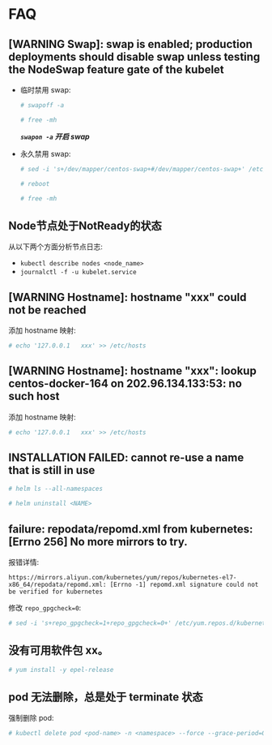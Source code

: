 # FAQ

## [WARNING Swap]: swap is enabled; production deployments should disable swap unless testing the NodeSwap feature gate of the kubelet

- 临时禁用 swap:

    ```bash
    # swapoff -a

    # free -mh
    ```

    ***```swapon -a``` 开启 swap***

- 永久禁用 swap:

    ```bash
    # sed -i 's+/dev/mapper/centos-swap+#/dev/mapper/centos-swap+' /etc/fstab

    # reboot

    # free -mh
    ```

## Node节点处于NotReady的状态

从以下两个方面分析节点日志:

- ```kubectl describe nodes <node_name>```
- ```journalctl -f -u kubelet.service```

## [WARNING Hostname]: hostname "xxx" could not be reached

添加 hostname 映射:

```bash
# echo '127.0.0.1   xxx' >> /etc/hosts
```

## [WARNING Hostname]: hostname "xxx": lookup centos-docker-164 on 202.96.134.133:53: no such host

添加 hostname 映射:

```bash
# echo '127.0.0.1   xxx' >> /etc/hosts
```

## INSTALLATION FAILED: cannot re-use a name that is still in use

```bash
# helm ls --all-namespaces

# helm uninstall <NAME>
```

## failure: repodata/repomd.xml from kubernetes: [Errno 256] No more mirrors to try.

报错详情:

```
https://mirrors.aliyun.com/kubernetes/yum/repos/kubernetes-el7-x86_64/repodata/repomd.xml: [Errno -1] repomd.xml signature could not be verified for kubernetes
```

修改 ```repo_gpgcheck=0```:

```bash
# sed -i 's+repo_gpgcheck=1+repo_gpgcheck=0+' /etc/yum.repos.d/kubernetes.repo
```

## 没有可用软件包 xx。

```bash
# yum install -y epel-release
```

## pod 无法删除，总是处于 terminate 状态

强制删除 pod:

```bash
# kubectl delete pod <pod-name> -n <namespace> --force --grace-period=0
```
